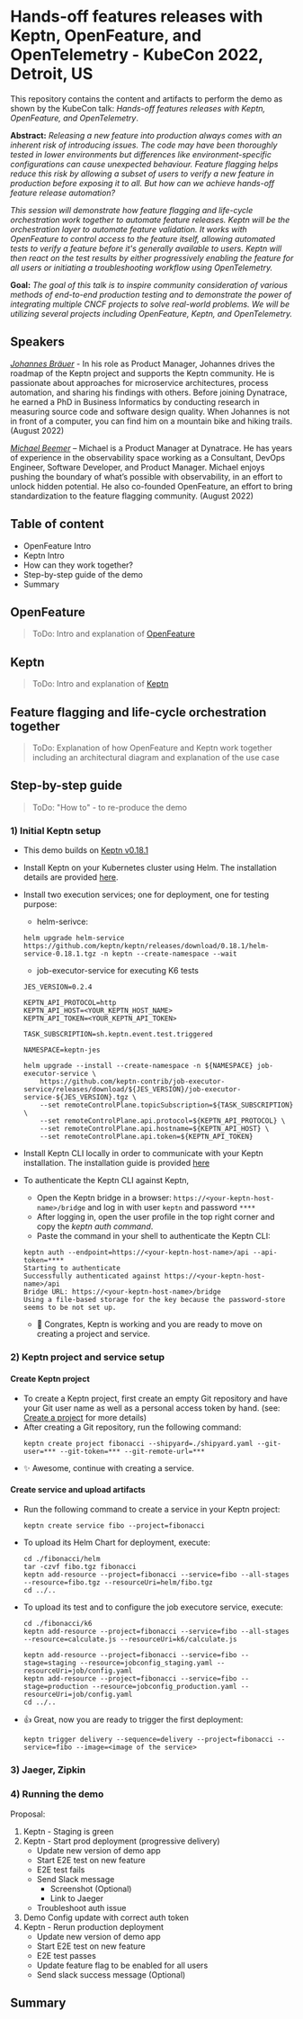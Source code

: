 # Hands-off features releases with Keptn, OpenFeature, and OpenTelemetry - KubeCon 2022, Detroit, US

This repository contains the content and artifacts to perform the demo as shown by the KubeCon talk: *Hands-off features releases with Keptn, OpenFeature, and OpenTelemetry*. 

**Abstract:** *Releasing a new feature into production always comes with an inherent risk of introducing issues. The code may have been thoroughly tested in lower environments but differences like environment-specific configurations can cause unexpected behaviour. Feature flagging helps reduce this risk by allowing a subset of users to verify a new feature in production before exposing it to all. But how can we achieve hands-off feature release automation?*

*This session will demonstrate how feature flagging and life-cycle orchestration work together to automate feature releases. Keptn will be the orchestration layer to automate feature validation. It works with OpenFeature to control access to the feature itself, allowing automated tests to verify a feature before it's generally available to users. Keptn will then react on the test results by either progressively enabling the feature for all users or initiating a troubleshooting workflow using OpenTelemetry.* 

**Goal:** *The goal of this talk is to inspire community consideration of various methods of end-to-end production testing and to demonstrate the power of integrating multiple CNCF projects to solve real-world problems. We will be utilizing several projects including OpenFeature, Keptn, and OpenTelemetry.*


## Speakers

*[Johannes Bräuer](https://github.com/johannes-b)* - In his role as Product Manager, Johannes drives the roadmap of the Keptn project and supports the Keptn community. He is passionate about approaches for microservice architectures, process automation, and sharing his findings with others. Before joining Dynatrace, he earned a PhD in Business Informatics by conducting research in measuring source code and software design quality. When Johannes is not in front of a computer, you can find him on a mountain bike and hiking trails. (August 2022)

*[Michael Beemer](https://github.com/beeme1mr)* – Michael is a Product Manager at Dynatrace. He has years of experience in the observability space working as a Consultant, DevOps Engineer, Software Developer, and Product Manager. Michael enjoys pushing the boundary of what’s possible with observability, in an effort to unlock hidden potential. He also co-founded OpenFeature, an effort to bring standardization to the feature flagging community. (August 2022)


## Table of content

* OpenFeature Intro
* Keptn Intro 
* How can they work together?
* Step-by-step guide of the demo
* Summary

## OpenFeature

> ToDo: Intro and explanation of [OpenFeature](https://openfeature.dev/)

## Keptn

> ToDo: Intro and explanation of [Keptn](https://keptn.sh/)

## Feature flagging and life-cycle orchestration together

> ToDo: Explanation of how OpenFeature and Keptn work together including an architectural diagram and explanation of the use case

## Step-by-step guide

> ToDo: "How to" - to re-produce the demo

### 1) Initial Keptn setup

* This demo builds on [Keptn v0.18.1](https://github.com/keptn/keptn/releases/tag/0.18.1)
* Install Keptn on your Kubernetes cluster using Helm. The installation details are provided [here](https://keptn.sh/docs/install/helm-install/#control-plane-installation-options).
* Install two execution services; one for deployment, one for testing purpose: 
    * helm-serivce:
    ```
    helm upgrade helm-service https://github.com/keptn/keptn/releases/download/0.18.1/helm-service-0.18.1.tgz -n keptn --create-namespace --wait
    ```
    * job-executor-service for executing K6 tests
    ```
    JES_VERSION=0.2.4

    KEPTN_API_PROTOCOL=http
    KEPTN_API_HOST=<YOUR_KEPTN_HOST_NAME>
    KEPTN_API_TOKEN=<YOUR_KEPTN_API_TOKEN>

    TASK_SUBSCRIPTION=sh.keptn.event.test.triggered

    NAMESPACE=keptn-jes

    helm upgrade --install --create-namespace -n ${NAMESPACE} job-executor-service \
        https://github.com/keptn-contrib/job-executor-service/releases/download/${JES_VERSION}/job-executor-service-${JES_VERSION}.tgz \
        --set remoteControlPlane.topicSubscription=${TASK_SUBSCRIPTION} \
        --set remoteControlPlane.api.protocol=${KEPTN_API_PROTOCOL} \
        --set remoteControlPlane.api.hostname=${KEPTN_API_HOST} \
        --set remoteControlPlane.api.token=${KEPTN_API_TOKEN}
    ```

* Install Keptn CLI locally in order to communicate with your Keptn installation. The installation guide is provided [here](https://keptn.sh/docs/install/cli-install/) 
* To authenticate the Keptn CLI against Keptn, 
    * Open the Keptn bridge in a browser: `https://<your-keptn-host-name>/bridge` and log in with user `keptn` and password `****`
    * After logging in, open the user profile in the top right corner and copy the *keptn auth command*. 
    * Paste the command in your shell to authenticate the Keptn CLI:
    ```
    keptn auth --endpoint=https://<your-keptn-host-name>/api --api-token=****
    Starting to authenticate
    Successfully authenticated against https://<your-keptn-host-name>/api
    Bridge URL: https://<your-keptn-host-name>/bridge
    Using a file-based storage for the key because the password-store seems to be not set up.
    ```
    * :tada: Congrates, Keptn is working and you are ready to move on creating a project and service.

### 2) Keptn project and service setup

#### Create Keptn project

* To create a Keptn project, first create an empty Git repository and have your Git user name as well as a personal access token by hand. (see: [Create a project](https://keptn.sh/docs/0.18.x/manage/project/) for more details) 
* After creating a Git repository, run the following command: 
    ```
    keptn create project fibonacci --shipyard=./shipyard.yaml --git-user=*** --git-token=*** --git-remote-url=***
    ```
* :sparkles: Awesome, continue with creating a service. 

#### Create service and upload artifacts

* Run the following command to create a service in your Keptn project: 
    ```
    keptn create service fibo --project=fibonacci
    ```

* To upload its Helm Chart for deployment, execute:
    ```
    cd ./fibonacci/helm
    tar -czvf fibo.tgz fibonacci
    keptn add-resource --project=fibonacci --service=fibo --all-stages --resource=fibo.tgz --resourceUri=helm/fibo.tgz
    cd ../..
    ```

* To upload its test and to configure the job executore service, execute:
    ```
    cd ./fibonacci/k6
    keptn add-resource --project=fibonacci --service=fibo --all-stages --resource=calculate.js --resourceUri=k6/calculate.js

    keptn add-resource --project=fibonacci --service=fibo --stage=staging --resource=jobconfig_staging.yaml --resourceUri=job/config.yaml
    keptn add-resource --project=fibonacci --service=fibo --stage=production --resource=jobconfig_production.yaml --resourceUri=job/config.yaml
    cd ../..
    ```
* :+1: Great, now you are ready to trigger the first deployment:
    ```
    keptn trigger delivery --sequence=delivery --project=fibonacci --service=fibo --image=<image of the service>
    ```

### 3) Jaeger, Zipkin 


### 4) Running the demo

Proposal:

1. Keptn - Staging is green
2. Keptn - Start prod deployment (progressive delivery)
    * Update new version of demo app
    * Start E2E test on new feature
    * E2E test fails
    * Send Slack message
        * Screenshot (Optional)
        * Link to Jaeger
    * Troubleshoot auth issue
3. Demo Config update with correct auth token
4. Keptn - Rerun production deployment
    * Update new version of demo app
    * Start E2E test on new feature
    * E2E test passes
    * Update feature flag to be enabled for all users
    * Send slack success message (Optional)


## Summary